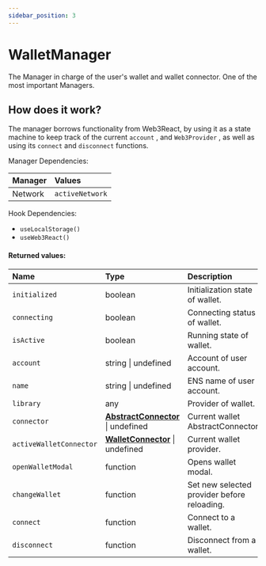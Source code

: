 ```yaml
---
sidebar_position: 3
---
```


# WalletManager

The Manager in charge of the user's wallet and wallet connector. One of the most important Managers.

## How does it work?

The manager borrows functionality from Web3React, by using it as a state machine to keep track of the current `account` , and `Web3Provider` , as well as using its `connect` and `disconnect` functions.

Manager Dependencies:

| Manager | Values                                                          |
| :--- | :------------------------------------------------------------------- |
| Network | `activeNetwork`

Hook Dependencies:
- `useLocalStorage()`
- `useWeb3React()`

#### Returned values:
| Name | Type | Description                                                          |
| :--- | :--- | :------------------------------------------------------------------- |
|`initialized` | boolean | Initialization state of wallet.
|`connecting` | boolean | Connecting status of wallet.
|`isActive` | boolean | Running state of wallet.
|`account` | string \| undefined | Account of user account.
|`name` | string \| undefined | ENS name of user account.
|`library` | any | Provider of wallet.
|`connector` | [**AbstractConnector**](https://github.com/NoahZinsmeister/web3-react/blob/d0b038c748a42ec85641a307e6c588546d86afc2/packages/abstract-connector/src/index.ts) \| undefined | Current wallet AbstractConnector.
|`activeWalletConnector` | [**WalletConnector**](/docs/dev-docs/frontend/constants/types#walletconnector-exported) \| undefined | Current wallet provider.
|`openWalletModal` | function | Opens wallet modal.
|`changeWallet` | function | Set new selected provider before reloading.
|`connect` | function | Connect to a wallet.
|`disconnect` | function | Disconnect from a wallet.